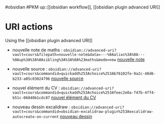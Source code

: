 #obsidian #PKM 
up::[[obsidian workflow]], [[obsidian plugin advanced URI]]
# URI actions

Using the [[obsidian plugin advanced URI]]


 - nouvelle note de maths : `obsidian://advanced-uri?vault=cours&filepath=nouvelle-note&data=---%0Aalias%3A%0A---%0Aup%3A%3A%0Asibling%3A%3A%0A%23maths&mode=new` [nouvelle note](obsidian://advanced-uri?vault=cours&filepath=nouvelle-note&data=---%0Aalias%3A%0A---%0Aup%3A%3A%0Asibling%3A%3A%0A%23maths&mode=new)

 - nouvelle source : `obsidian://advanced-uri?vault=cours&commandid=quickadd%253Achoice%253Ab76102fe-9a2c-40d6-b233-a05c03024796` [nouvelle source](obsidian://advanced-uri?vault=cours&commandid=quickadd%253Achoice%253Ab76102fe-9a2c-40d6-b233-a05c03024796)

 - nouvel élément du CV : `obsidian://advanced-uri?vault=cours&commandid=quickadd%253Achoice%253Afeec2e0a-f47b-4ff4-b51c-06840b1cdc87` [nouvel élément du CV](obsidian://advanced-uri?vault=cours&commandid=quickadd%253Achoice%253Afeec2e0a-f47b-4ff4-b51c-06840b1cdc87)

 - nouveau dessin excalidraw : `obsidian://advanced-uri?vault=cours&commandid=obsidian-excalidraw-plugin%253Aexcalidraw-autocreate-on-current` [nouveau dessin](obsidian://advanced-uri?vault=cours&commandid=obsidian-excalidraw-plugin%253Aexcalidraw-autocreate-on-current)

